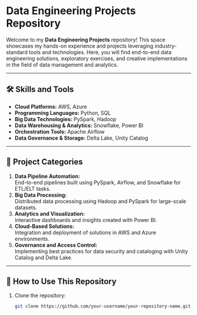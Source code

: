 # Data Engineering Projects Repository

Welcome to my **Data Engineering Projects** repository! This space showcases my hands-on experience and projects leveraging industry-standard tools and technologies. Here, you will find end-to-end data engineering solutions, exploratory exercises, and creative implementations in the field of data management and analytics.

---

## 🛠️ **Skills and Tools**
- **Cloud Platforms:** AWS, Azure  
- **Programming Languages:** Python, SQL  
- **Big Data Technologies:** PySpark, Hadoop  
- **Data Warehousing & Analytics:** Snowflake, Power BI  
- **Orchestration Tools:** Apache Airflow  
- **Data Governance & Storage:** Delta Lake, Unity Catalog  

---

## 📂 **Project Categories**
1. **Data Pipeline Automation:**  
   End-to-end pipelines built using PySpark, Airflow, and Snowflake for ETL/ELT tasks.  
2. **Big Data Processing:**  
   Distributed data processing using Hadoop and PySpark for large-scale datasets.  
3. **Analytics and Visualization:**  
   Interactive dashboards and insights created with Power BI.  
4. **Cloud-Based Solutions:**  
   Integration and deployment of solutions in AWS and Azure environments.  
5. **Governance and Access Control:**  
   Implementing best practices for data security and cataloging with Unity Catalog and Delta Lake.  

---

## 🚀 **How to Use This Repository**
1. Clone the repository:
   ```bash
   git clone https://github.com/your-username/your-repository-name.git
